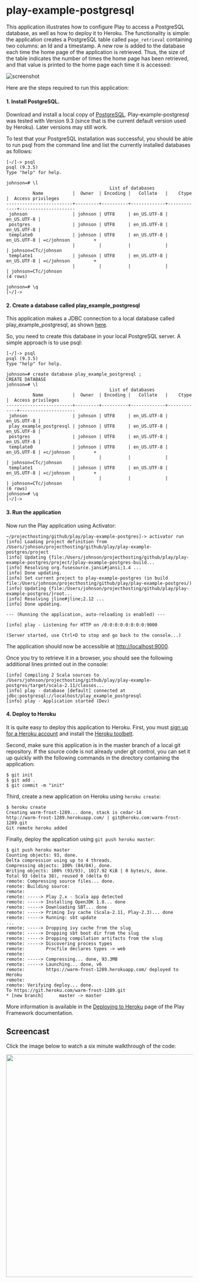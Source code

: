 # play-example-postgresql

This application illustrates how to configure Play to access a PostgreSQL database, as well as how to deploy it to Heroku.  The functionality is simple: the application creates a PostgreSQL table called `page_retrieval` containing two columns: an Id and a timestamp.  A new row is added to the database each time the home page of the application is retrieved.   Thus, the size of the table indicates the number of times the home page has been retrieved, and that value is printed to the home page each time it is accessed:

![screenshot](https://raw.githubusercontent.com/ics-software-engineering/play-example-postgres/master/doc/play-example-postgres-home-page.png)

Here are the steps required to run this application:


#### 1. Install PostgreSQL.

Download and install a local copy of [PostgreSQL](http://www.postgresql.org/).  Play-example-postgresql was tested with Version 9.3 (since that is the current default version used by Heroku).  Later versions may still work.

To test that your PostgreSQL installation was successful, you should be able to run psql from the command line and list the currently installed databases as follows:

```Shell
[~/]-> psql
psql (9.3.5)
Type "help" for help.

johnson=# \l
                                       List of databases
          Name           |  Owner  | Encoding |   Collate   |    Ctype    |  Access privileges  
-------------------------+---------+----------+-------------+-------------+---------------------
 johnson                 | johnson | UTF8     | en_US.UTF-8 | en_US.UTF-8 | 
 postgres                | johnson | UTF8     | en_US.UTF-8 | en_US.UTF-8 | 
 template0               | johnson | UTF8     | en_US.UTF-8 | en_US.UTF-8 | =c/johnson         +
                         |         |          |             |             | johnson=CTc/johnson
 template1               | johnson | UTF8     | en_US.UTF-8 | en_US.UTF-8 | =c/johnson         +
                         |         |          |             |             | johnson=CTc/johnson
(4 rows)

johnson=# \q
[~/]-> 
```
#### 2. Create a database called play\_example\_postgresql

This application makes a JDBC connection to a local database called play\_example\_postgresql, as shown [here](https://github.com/ics-software-engineering/play-example-postgres/blob/master/conf/application.conf#L42).

So, you need to create this database in your local PostgreSQL server.  A simple approach is to use psql: 

```Shell
[~/]-> psql
psql (9.3.5)
Type "help" for help.

johnson=# create database play_example_postgresql ;
CREATE DATABASE
johnson=# \l
                                       List of databases
          Name           |  Owner  | Encoding |   Collate   |    Ctype    |  Access privileges  
-------------------------+---------+----------+-------------+-------------+---------------------
 johnson                 | johnson | UTF8     | en_US.UTF-8 | en_US.UTF-8 | 
 play_example_postgresql | johnson | UTF8     | en_US.UTF-8 | en_US.UTF-8 | 
 postgres                | johnson | UTF8     | en_US.UTF-8 | en_US.UTF-8 | 
 template0               | johnson | UTF8     | en_US.UTF-8 | en_US.UTF-8 | =c/johnson         +
                         |         |          |             |             | johnson=CTc/johnson
 template1               | johnson | UTF8     | en_US.UTF-8 | en_US.UTF-8 | =c/johnson         +
                         |         |          |             |             | johnson=CTc/johnson
(6 rows)
johnson=# \q
[~/]-> 
```
#### 3. Run the application

Now run the Play application using Activator:

```Shell
~/projecthosting/github/play/play-example-postgres]-> activator run
[info] Loading project definition from /Users/johnson/projecthosting/github/play/play-example-postgres/project
[info] Updating {file:/Users/johnson/projecthosting/github/play/play-example-postgres/project/}play-example-postgres-build...
[info] Resolving org.fusesource.jansi#jansi;1.4 ...
[info] Done updating.
[info] Set current project to play-example-postgres (in build file:/Users/johnson/projecthosting/github/play/play-example-postgres/)
[info] Updating {file:/Users/johnson/projecthosting/github/play/play-example-postgres/}root...
[info] Resolving jline#jline;2.12 ...
[info] Done updating.

--- (Running the application, auto-reloading is enabled) ---

[info] play - Listening for HTTP on /0:0:0:0:0:0:0:0:9000

(Server started, use Ctrl+D to stop and go back to the console...)
```
The application should now be accessible at [http://localhost:9000](http://localhost:9000). 

Once you try to retrieve it in a browser, you should see the following additional lines printed out in the console:

```Shell
[info] Compiling 2 Scala sources to /Users/johnson/projecthosting/github/play/play-example-postgres/target/scala-2.11/classes...
[info] play - database [default] connected at jdbc:postgresql://localhost/play_example_postgresql
[info] play - Application started (Dev)
```

#### 4. Deploy to Heroku

It is quite easy to deploy this application to Heroku.  First, you must [sign up for a Heroku account](https://signup.heroku.com/www-header) and install the [Heroku toolbelt](https://toolbelt.heroku.com/).

Second, make sure this application is in the master branch of a local git repository.  If the source code is not already under git control, you can set it up quickly with the following commands in the directory containing the application:

```Shell
$ git init
$ git add .
$ git commit -m "init"
```

Third, create a new application on Heroku using `heroku create`:
 
 ```Shell
 $ heroku create
 Creating warm-frost-1289... done, stack is cedar-14
 http://warm-frost-1289.herokuapp.com/ | git@heroku.com:warm-frost-1289.git
 Git remote heroku added
 ```
 
 Finally, deploy the application using `git push heroku master`:
 
 ```Shell
 $ git push heroku master
 Counting objects: 93, done.
 Delta compression using up to 4 threads.
 Compressing objects: 100% (84/84), done.
 Writing objects: 100% (93/93), 1017.92 KiB | 0 bytes/s, done.
 Total 93 (delta 38), reused 0 (delta 0)
 remote: Compressing source files... done.
 remote: Building source:
 remote:
 remote: -----> Play 2.x - Scala app detected
 remote: -----> Installing OpenJDK 1.8... done
 remote: -----> Downloading SBT... done
 remote: -----> Priming Ivy cache (Scala-2.11, Play-2.3)... done
 remote: -----> Running: sbt update
 ...
 remote: -----> Dropping ivy cache from the slug
 remote: -----> Dropping sbt boot dir from the slug
 remote: -----> Dropping compilation artifacts from the slug
 remote: -----> Discovering process types
 remote:        Procfile declares types -> web
 remote:
 remote: -----> Compressing... done, 93.3MB
 remote: -----> Launching... done, v6
 remote:        https://warm-frost-1289.herokuapp.com/ deployed to Heroku
 remote:
 remote: Verifying deploy... done.
 To https://git.heroku.com/warm-frost-1289.git
 * [new branch]      master -> master
 ```
More information is available in the [Deploying to Heroku](https://www.playframework.com/documentation/2.3.x/ProductionHeroku) page of the Play Framework documentation. 

## Screencast

Click the image below to watch a six minute walkthrough of the code:

<a href="http://youtube.com/"><img width="600px" src="https://raw.githubusercontent.com/ics-software-engineering/play-example-postgres/master/doc/play-example-postgres-home-page.png"></a>
